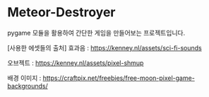 # Meteor-Destroyer

pygame 모듈을 활용하여 간단한 게임을 만들어보는 프로젝트입니다.


[사용한 에셋들의 출처]
효과음 : https://kenney.nl/assets/sci-fi-sounds

오브젝트 : https://kenney.nl/assets/pixel-shmup

배경 이미지 : https://craftpix.net/freebies/free-moon-pixel-game-backgrounds/